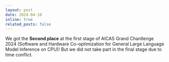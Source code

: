 ```yaml
---
layout: post
date: 2024-04-10
inline: true
related_posts: false
---
```


We got the **Second place** at the first stage of AICAS Grand Chanllenge 2024 (Software and Hardware Co-optimization for General Large Language Model Inference on CPU)! But we did not take part in the final stage due to time conflict. 